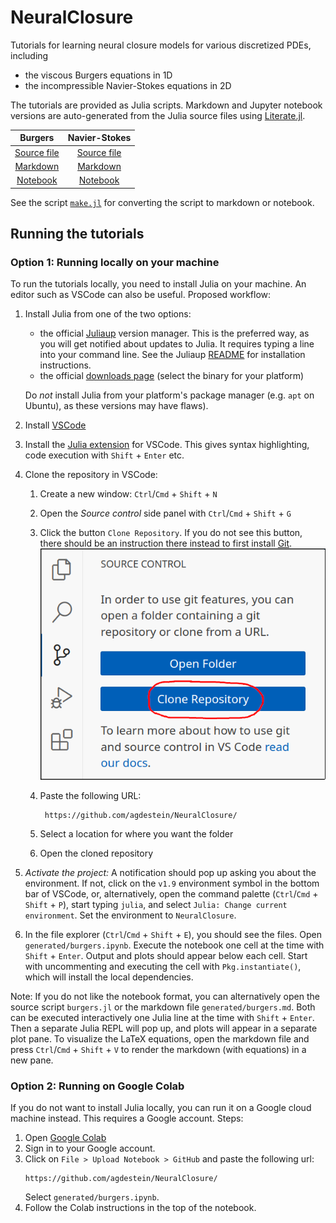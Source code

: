 # NeuralClosure

Tutorials for learning neural closure models for various discretized PDEs,
including

- the viscous Burgers equations in 1D
- the incompressible Navier-Stokes equations in 2D

The tutorials are provided as Julia scripts. Markdown and Jupyter notebook
versions are auto-generated from the Julia source files using
[Literate.jl](https://github.com/fredrikekre/Literate.jl).

| Burgers | Navier-Stokes |
| :-----: | :-----------: |
| [Source file](burgers.jl) | [Source file](navier_stokes_spectral.jl) |
| [Markdown](generated/burgers.md) | [Markdown](generated/navier_stokes_spectral.md) |
| [Notebook](generated/burgers.ipynb) | [Notebook](generated/navier_stokes_spectral.ipynb) |

See the script [`make.jl`](./make.jl) for converting the script to markdown or
notebook.

## Running the tutorials

### Option 1: Running locally on your machine

To run the tutorials locally, you need to install Julia on your machine. An
editor such as VSCode can also be useful. Proposed workflow:

1. Install Julia from one of the two options:

   - the official [Juliaup](https://github.com/JuliaLang/juliaup) version
     manager. This is the preferred way, as you will get notified about updates
     to Julia. It requires typing a line into your command line. See the
     Juliaup [README](https://github.com/JuliaLang/juliaup/blob/main/README.md)
     for installation instructions.
   - the official [downloads page](https://julialang.org/downloads/) (select
     the binary for your platform)

   Do _not_ install Julia from your platform's package manager (e.g. `apt` on
   Ubuntu), as these versions may have flaws).
1. Install [VSCode](https://code.visualstudio.com/)
1. Install the [Julia extension](https://code.visualstudio.com/docs/languages/julia) for VSCode.
   This gives syntax highlighting, code execution with `Shift` + `Enter` etc.
1. Clone the repository in VSCode:
    1. Create a new window: `Ctrl`/`Cmd` + `Shift` + `N`
    1. Open the _Source control_ side panel with `Ctrl`/`Cmd` + `Shift` + `G`
    1. Click the button `Clone Repository`. If you do not see this button,
       there should be an instruction there instead to first install
       [Git](https://git-scm.com/downloads).
       ![](assets/vscode_clone.png)
    1. Paste the following URL:

       ```
        https://github.com/agdestein/NeuralClosure/
       ```

    1. Select a location for where you want the folder
    1. Open the cloned repository
1. *Activate the project:* A notification should pop up asking you about the
   environment. If not, click on the `v1.9` environment symbol in the bottom
   bar of VSCode, or, alternatively, open the command palette (`Ctrl`/`Cmd` +
   `Shift` + `P`), start typing `julia`, and select
   `Julia: Change current environment`.
   Set the environment to `NeuralClosure`. 
1. In the file explorer (`Ctrl`/`Cmd` + `Shift` + `E`), you should see the
   files. Open `generated/burgers.ipynb`.
   Execute the notebook one cell at the time with `Shift` + `Enter`.
   Output and plots should appear below each cell.
   Start with uncommenting and executing the cell with
   `Pkg.instantiate()`, which will install the local dependencies.

Note: If you do not like the notebook format, you can alternatively open the
source script `burgers.jl` or the markdown file `generated/burgers.md`. Both
can be executed interactively one Julia line at the time with `Shift` +
`Enter`. Then a separate Julia REPL will pop up, and plots will appear in a
separate plot pane. To visualize the LaTeX equations, open the markdown file
and press `Ctrl`/`Cmd` + `Shift` + `V` to render the markdown (with equations)
in a new pane.

### Option 2: Running on Google Colab

If you do not want to install Julia locally, you can run it on a Google
cloud machine instead. This requires a Google account. Steps:

1. Open [Google Colab](https://colab.research.google.com/)
2. Sign in to your Google account. 
3. Click on `File > Upload Notebook > GitHub` and paste the following url:
   ```
   https://github.com/agdestein/NeuralClosure/
   ```
   Select `generated/burgers.ipynb`.
4. Follow the Colab instructions in the top of the notebook.
